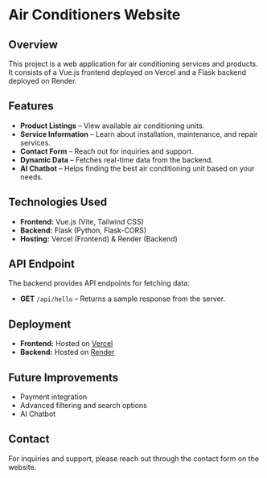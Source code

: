 # Air Conditioners Website

## Overview
This project is a web application for air conditioning services and products. It consists of a Vue.js frontend deployed on Vercel and a Flask backend deployed on Render.

## Features
- **Product Listings** – View available air conditioning units.
- **Service Information** – Learn about installation, maintenance, and repair services.
- **Contact Form** – Reach out for inquiries and support.
- **Dynamic Data** – Fetches real-time data from the backend.
- **AI Chatbot** – Helps finding the best air conditioning unit based on your needs.

## Technologies Used
- **Frontend:** Vue.js (Vite, Tailwind CSS)
- **Backend:** Flask (Python, Flask-CORS)
- **Hosting:** Vercel (Frontend) & Render (Backend)

## API Endpoint
The backend provides API endpoints for fetching data:
- **GET** `/api/hello` – Returns a sample response from the server.

## Deployment
- **Frontend:** Hosted on [Vercel](https://vercel.com/)
- **Backend:** Hosted on [Render](https://render.com/)

## Future Improvements
- Payment integration
- Advanced filtering and search options
- AI Chatbot

## Contact
For inquiries and support, please reach out through the contact form on the website.

